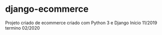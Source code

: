 # django-ecommerce

Projeto criado de ecommerce criado com Python 3 e Django
Início 11/2019 termino 02/2020
